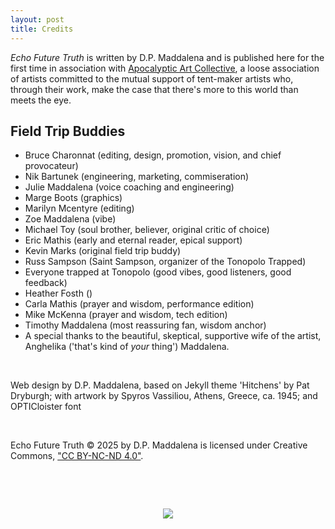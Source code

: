 ```yaml
---
layout: post
title: Credits
---
```


*Echo Future Truth* is written by D.P. Maddalena and is published here for the first time in association with [Apocalyptic Art Collective](apocalypticartcollective.com), a loose association of artists committed to the mutual support of tent-maker artists who, through their work, make the case that there's more to this world than meets the eye. 

## Field Trip Buddies

- Bruce Charonnat (editing, design, promotion, vision, and chief provocateur)
- Nik Bartunek (engineering, marketing, commiseration)
- Julie Maddalena (voice coaching and engineering)
- Marge Boots (graphics)
- Marilyn Mcentyre (editing)
- Zoe Maddalena (vibe)
- Michael Toy (soul brother, believer, original critic of choice)
- Eric Mathis (early and eternal reader, epical support)
- Kevin Marks (original field trip buddy) 
- Russ Sampson (Saint Sampson, organizer of the Tonopolo Trapped)
- Everyone trapped at Tonopolo (good vibes, good listeners, good feedback)
- Heather Fosth ()
- Carla Mathis (prayer and wisdom, performance edition)
- Mike McKenna (prayer and wisdom, tech edition)
- Timothy Maddalena (most reassuring fan, wisdom anchor)
- A special thanks to the beautiful, skeptical, supportive wife of the artist, Anghelika ('that's kind of *your* thing') Maddalena.

&nbsp;

Web design by D.P. Maddalena, based on Jekyll theme 'Hitchens' by Pat Dryburgh; with artwork by Spyros Vassiliou, Athens, Greece, ca. 1945; and OPTICloister font

&nbsp;


Echo Future Truth  © 2025 by D.P. Maddalena is licensed under Creative Commons, ["CC BY-NC-ND 4.0"](https://creativecommons.org/licenses/by-nc-nd/4.0/).

&nbsp;

&nbsp;

<center>
<img src='/eft/assets/images/aacwordmark.png'>
</center>